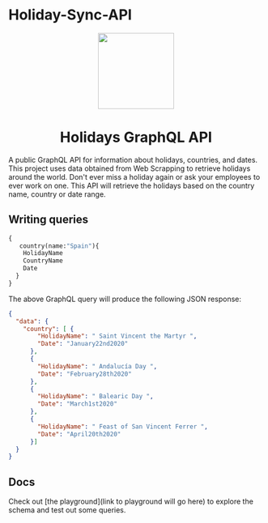 # Holiday-Sync-API

<p align="center">
  <img src=".apiLogo/apiLogo.png" width="150">
</p>

<h1 align="center">Holidays GraphQL API</h1>


A public GraphQL API for information about holidays, countries, and dates. This project uses data obtained from Web Scrapping to retrieve holidays around the world. Don't ever miss a holiday again or ask your employees to ever work on one. This API will retrieve the holidays based on the country name, country or date range. 

## Writing queries

```graphql
{
   country(name:"Spain"){
    HolidayName
    CountryName
    Date
  }
}
```

The above GraphQL query will produce the following JSON response:

```json
{
  "data": {
    "country": [ {
        "HolidayName": " Saint Vincent the Martyr ",
        "Date": "January22nd2020"
      },
      {
        "HolidayName": " Andalucía Day ",
        "Date": "February28th2020"
      },
      {
        "HolidayName": " Balearic Day ",
        "Date": "March1st2020"
      },
      {
        "HolidayName": " Feast of San Vincent Ferrer ",
        "Date": "April20th2020"
      }]
  }
}
```

## Docs

Check out [the playground](link to playground will go here) to explore the schema and test out some queries.